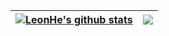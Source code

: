 
<!--
- 🔭 I’m currently working on ...
- 🌱 I’m currently learning ...
- 👯 I’m looking to collaborate on ...
- 🤔 I’m looking for help with ...
- 💬 Ask me about ...
- 📫 How to reach me: `leonhe86@gmail.com`
- 😄 Pronouns: ...
- ⚡ Fun fact: ...
-->

| <a href="https://github.com/leonhe"><img align="center" src="https://github-readme-stats.vercel.app/api?username=leonhe&show_icons=true&include_all_commits=true&hide_border=true&theme=buefy&count_private=true" alt="LeonHe's github stats" /></a> | <a href="https://github.com/leonhe"><img align="center" src="https://github-readme-stats.vercel.app/api/top-langs/?username=leonhe&layout=compact&theme=buefy&hide_border=true&count_private=true" /></a> |
| ------------- | ------------- |
